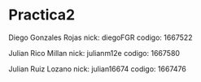 # Practica2

Diego Gonzales Rojas nick: diegoFGR codigo: 1667522

Julian Rico Millan nick: julianm12e codigo: 1667580

Julian Ruiz Lozano nick: julian16674 codigo: 1667476
